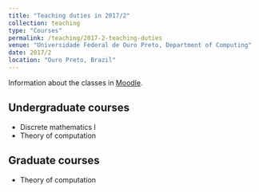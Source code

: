 ```yaml
---
title: "Teaching duties in 2017/2"
collection: teaching
type: "Courses"
permalink: /teaching/2017-2-teaching-duties
venue: "Universidade Federal de Ouro Preto, Department of Computing"
date: 2017/2
location: "Ouro Preto, Brazil"
---
```


Information about the classes in [Moodle](http://www.moodlepresencial.ufop.br/login/index.php).


Undergraduate courses
---------------------

* Discrete mathematics I
* Theory of computation

Graduate courses
----------------

* Theory of computation


